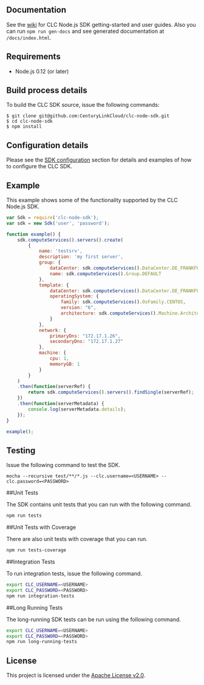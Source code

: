 
Documentation
-------------
See the [wiki](https://github.com/CenturyLinkCloud/clc-node-sdk/wiki) for CLC Node.js SDK getting-started and user guides.
Also you can run `npm run gen-docs` and see generated documentation at `/docs/index.html`.

Requirements
-------------
* Node.js 0.12 (or later)

Build process details
---------------------
To build the CLC SDK source, issue the following commands:

```
$ git clone git@github.com:CenturyLinkCloud/clc-node-sdk.git
$ cd clc-node-sdk
$ npm install
```

Configuration details
---------------------

Please see the [SDK configuration](https://github.com/CenturyLinkCloud/clc-node-sdk/wiki/2.7-SDK-configuration)
section for details and examples of how to configure the CLC SDK.

Example
-------
This example shows some of the functionality supported by the CLC Node.js SDK.

```js
var Sdk = require('clc-node-sdk');
var sdk = new Sdk('user', 'password');

function example() {
    sdk.computeServices().servers().create(
        {
            name: 'testsrv',
            description: 'my first server',
            group: {
                dataCenter: sdk.computeServices().DataCenter.DE_FRANKFURT,
                name: sdk.computeServices().Group.DEFAULT
            },
            template: {
                dataCenter: sdk.computeServices().DataCenter.DE_FRANKFURT,
                operatingSystem: {
                    family: sdk.computeServices().OsFamily.CENTOS,
                    version: "6",
                    architecture: sdk.computeServices().Machine.Architecture.X86_64
                }
            },
            network: {
                primaryDns: "172.17.1.26",
                secondaryDns: "172.17.1.27"
            },
            machine: {
                cpu: 1,
                memoryGB: 1
            }
        }
    )
    .then(function(serverRef) {
        return sdk.computeServices().servers().findSingle(serverRef);
    })
    .then(function(serverMetadata) {
        console.log(serverMetadata.details);
    });
}

example();
```

Testing
-------

Issue the following command to test the SDK.

`mocha --recursive test/**/*.js --clc.username=<USERNAME> --clc.password=<PASSWORD>`


##Unit Tests

The SDK contains unit tests that you can run with the following command.

```bash
npm run tests
```

##Unit Tests with Coverage

There are also unit tests with coverage that you can run.

```bash
npm run tests-coverage
```

##Integration Tests

To run integration tests, issue the following command.

```bash
export CLC_USERNAME=<USERNAME>
export CLC_PASSWORD=<PASSWORD>
npm run integration-tests
```

##Long Running Tests

The long-running SDK tests can be run using the following command.

```bash
export CLC_USERNAME=<USERNAME>
export CLC_PASSWORD=<PASSWORD>
npm run long-running-tests
```

License
-------
This project is licensed under the [Apache License v2.0](http://www.apache.org/licenses/LICENSE-2.0.html).
